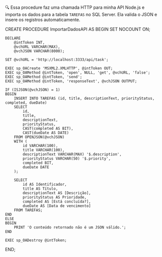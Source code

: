 
🔍 Essa procedure faz uma chamada HTTP para minha API Node.js e importa os dados para a tabela `TAREFAS` no SQL Server. Ela valida o JSON e insere os registros automaticamente.

CREATE PROCEDURE ImportarDadosAPI 
AS
BEGIN
    SET NOCOUNT ON;

    DECLARE 
        @intToken INT,
        @vchURL VARCHAR(MAX),
        @vchJSON VARCHAR(8000);

    SET @vchURL = 'http://localhost:3333/api/task';

    EXEC sp_OACreate 'MSXML2.XMLHTTP', @intToken OUT;
    EXEC sp_OAMethod @intToken, 'open', NULL, 'get', @vchURL, 'false';
    EXEC sp_OAMethod @intToken, 'send';
    EXEC sp_OAMethod @intToken, 'responseText', @vchJSON OUTPUT;

    IF (ISJSON(@vchJSON) = 1)
    BEGIN
        INSERT INTO TAREFAS (id, title, descriptionText, priorityStatus, completed, dueDate)
        SELECT 
            id,
            title,
            descriptionText,
            priorityStatus,
            CAST(completed AS BIT),
            CAST(dueDate AS DATE)
        FROM OPENJSON(@vchJSON)
        WITH (
            id VARCHAR(100),
            title VARCHAR(100),
            descriptionText VARCHAR(MAX) '$.description',
            priorityStatus VARCHAR(50) '$.priority',
            completed BIT,
            dueDate DATE
        );

        SELECT
            id AS Identificador,
            title AS Título,
            descriptionText AS [Descrição],
            priorityStatus AS Prioridade,
            completed AS [Está concluída?],
            dueDate AS [Data de vencimento]
        FROM TAREFAS;
    END
    ELSE
    BEGIN
        PRINT 'O conteúdo retornado não é um JSON válido.';
    END

    EXEC sp_OADestroy @intToken;
END;
